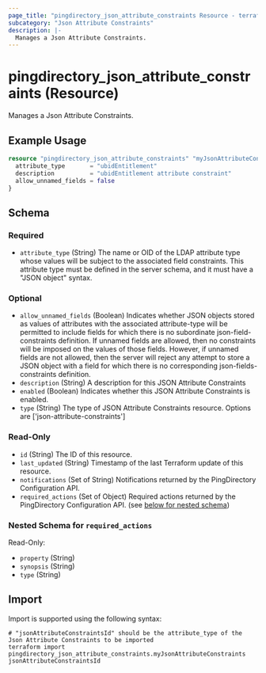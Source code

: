 ```yaml
---
page_title: "pingdirectory_json_attribute_constraints Resource - terraform-provider-pingdirectory"
subcategory: "Json Attribute Constraints"
description: |-
  Manages a Json Attribute Constraints.
---
```


# pingdirectory_json_attribute_constraints (Resource)

Manages a Json Attribute Constraints.

## Example Usage

```terraform
resource "pingdirectory_json_attribute_constraints" "myJsonAttributeConstraints" {
  attribute_type       = "ubidEntitlement"
  description          = "ubidEntitlement attribute constraint"
  allow_unnamed_fields = false
}
```

<!-- schema generated by tfplugindocs -->
## Schema

### Required

- `attribute_type` (String) The name or OID of the LDAP attribute type whose values will be subject to the associated field constraints. This attribute type must be defined in the server schema, and it must have a "JSON object" syntax.

### Optional

- `allow_unnamed_fields` (Boolean) Indicates whether JSON objects stored as values of attributes with the associated attribute-type will be permitted to include fields for which there is no subordinate json-field-constraints definition. If unnamed fields are allowed, then no constraints will be imposed on the values of those fields. However, if unnamed fields are not allowed, then the server will reject any attempt to store a JSON object with a field for which there is no corresponding json-fields-constraints definition.
- `description` (String) A description for this JSON Attribute Constraints
- `enabled` (Boolean) Indicates whether this JSON Attribute Constraints is enabled.
- `type` (String) The type of JSON Attribute Constraints resource. Options are ['json-attribute-constraints']

### Read-Only

- `id` (String) The ID of this resource.
- `last_updated` (String) Timestamp of the last Terraform update of this resource.
- `notifications` (Set of String) Notifications returned by the PingDirectory Configuration API.
- `required_actions` (Set of Object) Required actions returned by the PingDirectory Configuration API. (see [below for nested schema](#nestedatt--required_actions))

<a id="nestedatt--required_actions"></a>
### Nested Schema for `required_actions`

Read-Only:

- `property` (String)
- `synopsis` (String)
- `type` (String)

## Import

Import is supported using the following syntax:

```shell
# "jsonAttributeConstraintsId" should be the attribute_type of the Json Attribute Constraints to be imported
terraform import pingdirectory_json_attribute_constraints.myJsonAttributeConstraints jsonAttributeConstraintsId
```

